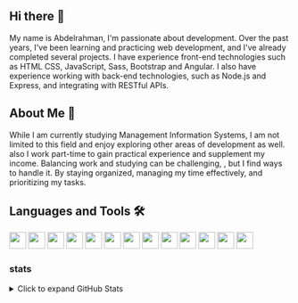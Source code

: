## Hi there 👋
My name is Abdelrahman, I'm passionate about development. Over the past years, I've been learning and practicing web development, and I've already completed several projects. I have experience front-end technologies such as HTML CSS, JavaScript, Sass, Bootstrap and Angular. I also have experience working with back-end technologies, such as Node.js and Express, and integrating with RESTful APIs.

<!-- -   using HTML CSS, JavaScript, Sass, Bootstrap and Angular  -->
## About Me 👀
While I am currently studying Management Information Systems, I am not limited to this field and enjoy exploring other areas of development as well. also I work part-time to gain practical experience and supplement my income. Balancing work and studying can be challenging, , but I find ways to handle it. By staying organized, managing my time effectively, and prioritizing my tasks.


## Languages and Tools 🛠
<p align="left">
<img src="https://cdn.jsdelivr.net/gh/devicons/devicon/icons/html5/html5-original.svg" width="30" height="30"/> 
<img src="https://cdn.jsdelivr.net/gh/devicons/devicon/icons/css3/css3-original.svg" width="30" height="30"/>
<img src="https://cdn.jsdelivr.net/gh/devicons/devicon/icons/javascript/javascript-original.svg" width="30" height="30"/>
<img src="https://cdn.jsdelivr.net/gh/devicons/devicon/icons/typescript/typescript-original.svg" width="30" height="30"/>
<img src="https://cdn.jsdelivr.net/gh/devicons/devicon/icons/python/python-original.svg" width="30" height="30"/>
<img src="https://cdn.jsdelivr.net/gh/devicons/devicon/icons/angular/angular-original.svg" width="30" height="30"/>
<img src="https://cdn.jsdelivr.net/gh/devicons/devicon/icons/nodejs/nodejs-original.svg" width="30" height="30"/>
<img src="https://cdn.jsdelivr.net/gh/devicons/devicon/icons/express/express-original.svg" width="30" height="30"/>
<img src="https://cdn.jsdelivr.net/gh/devicons/devicon/icons/mongodb/mongodb-original.svg" width="30" height="30"/>
<img src="https://cdn.jsdelivr.net/gh/devicons/devicon/icons/firebase/firebase-plain.svg" width="30" height="30"/>
<img src="https://cdn.jsdelivr.net/gh/devicons/devicon/icons/sass/sass-original.svg" width="30" height="30"/>
<img src="https://cdn.jsdelivr.net/gh/devicons/devicon/icons/bootstrap/bootstrap-original.svg" width="30" height="30"/>
<img src="https://cdn.jsdelivr.net/gh/devicons/devicon/icons/git/git-original.svg" width="30" height="30"/>
</p>


### stats
<details>
<summary>Click to expand GitHub Stats</summary>

[![Anurag's GitHub stats](https://github-readme-stats.vercel.app/api?username=A13DO)](https://github.com/anuraghazra/github-readme-stats)

</details>
<!-- - 📫 How to reach me: <a href="https://discord.com/users/700426889575006300">Discord</a> 
- 🎧 <a href="https://open.spotify.com/user/nxp41c270ljzha4zppa0iro9d?si=e00d3b2e66944d87">Spotify profile</a>, -->


<!--
**A13DO/A13DO** is a ✨ _special_ ✨ repository because its `README.md` (this file) appears on your GitHub profile.
- 🍿 <a href="https://letterboxd.com/Abdelrhman_Alaa/">Letterboxd profile</a>.
Here are some ideas to get you started:

- 🔭 I’m currently working on ...
- 🌱 I’m currently learning Angular, C++
- 👯 I’m looking to collaborate on ...
- 🤔 I’m looking for help with ...
- 💬 Ask me about ...
- 📫 How to reach me: ...
- 😄 Pronouns: ...
- ⚡ Fun fact: ...
-->

